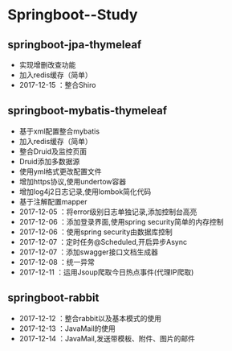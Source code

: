 # Springboot--Study
## springboot-jpa-thymeleaf
   * 实现增删改查功能
   * 加入redis缓存（简单）
   * 2017-12-15 ：整合Shiro
   
## springboot-mybatis-thymeleaf
   * 基于xml配置整合mybatis
   * 加入redis缓存（简单）
   * 整合Druid及监控页面
   * Druid添加多数据源
   * 使用yml格式更改配置文件
   * 增加https协议,使用undertow容器
   * 增加log4j2日志记录,使用lombok简化代码
   * 基于注解配置mapper
   * 2017-12-05 ：将error级别日志单独记录,添加控制台高亮
   * 2017-12-06 ：添加登录界面,使用spring security简单的内存控制
   * 2017-12-06 ：使用spring security由数据库控制
   * 2017-12-07 ：定时任务@Scheduled,开启异步Async
   * 2017-12-07 ：添加swagger接口文档生成器
   * 2017-12-08 ：统一异常
   * 2017-12-11 ：运用Jsoup爬取今日热点事件(代理IP爬取)
   
## springboot-rabbit
   * 2017-12-12 ：整合rabbit以及基本模式的使用
   * 2017-12-13 ：JavaMail的使用
   * 2017-12-14 ：JavaMail,发送带模板、附件、图片的邮件